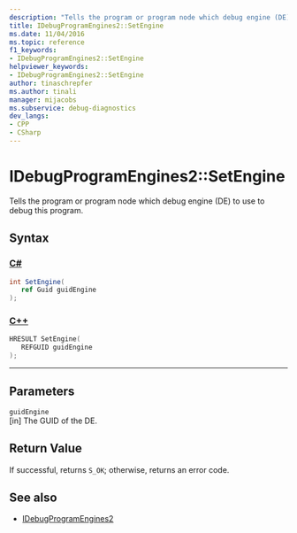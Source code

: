 ```yaml
---
description: "Tells the program or program node which debug engine (DE) to use to debug this program."
title: IDebugProgramEngines2::SetEngine
ms.date: 11/04/2016
ms.topic: reference
f1_keywords:
- IDebugProgramEngines2::SetEngine
helpviewer_keywords:
- IDebugProgramEngines2::SetEngine
author: tinaschrepfer
ms.author: tinali
manager: mijacobs
ms.subservice: debug-diagnostics
dev_langs:
- CPP
- CSharp
---
```

# IDebugProgramEngines2::SetEngine

Tells the program or program node which debug engine (DE) to use to debug this program.

## Syntax

### [C#](#tab/csharp)
```csharp
int SetEngine( 
   ref Guid guidEngine
);
```
### [C++](#tab/cpp)
```cpp
HRESULT SetEngine( 
   REFGUID guidEngine
);
```
---

## Parameters
`guidEngine`\
[in] The GUID of the DE.

## Return Value
 If successful, returns `S_OK`; otherwise, returns an error code.

## See also
- [IDebugProgramEngines2](../../../extensibility/debugger/reference/idebugprogramengines2.md)
